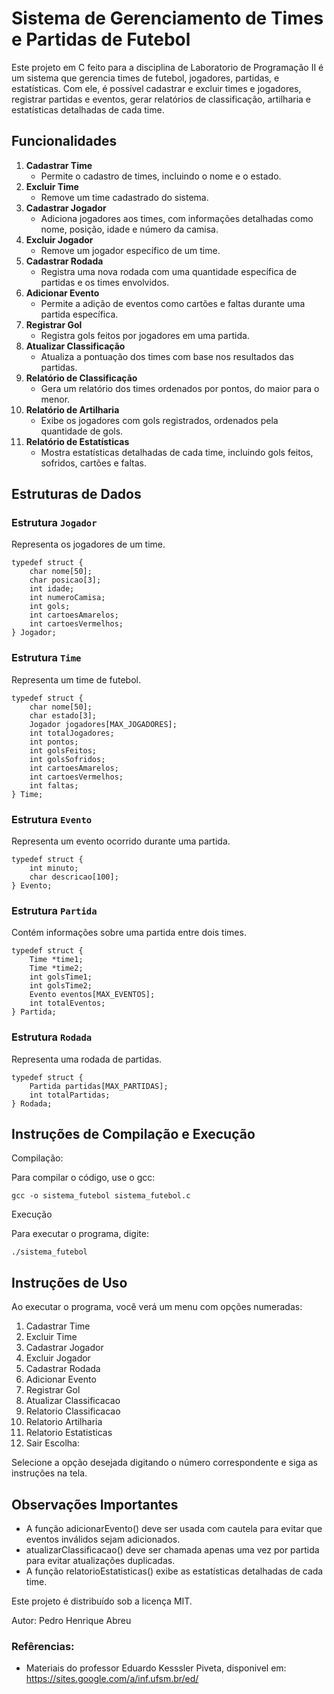 # Sistema de Gerenciamento de Times e Partidas de Futebol

Este projeto em C feito para a disciplina de Laboratorio de Programação II é um sistema que gerencia times de futebol, jogadores, partidas, e estatísticas. Com ele, é possível cadastrar e excluir times e jogadores, registrar partidas e eventos, gerar relatórios de classificação, artilharia e estatísticas detalhadas de cada time.

## Funcionalidades

1. **Cadastrar Time**
   - Permite o cadastro de times, incluindo o nome e o estado.
2. **Excluir Time**
   - Remove um time cadastrado do sistema.
3. **Cadastrar Jogador**
   - Adiciona jogadores aos times, com informações detalhadas como nome, posição, idade e número da camisa.
4. **Excluir Jogador**
   - Remove um jogador específico de um time.
5. **Cadastrar Rodada**
   - Registra uma nova rodada com uma quantidade específica de partidas e os times envolvidos.
6. **Adicionar Evento**
   - Permite a adição de eventos como cartões e faltas durante uma partida específica.
7. **Registrar Gol**
   - Registra gols feitos por jogadores em uma partida.
8. **Atualizar Classificação**
   - Atualiza a pontuação dos times com base nos resultados das partidas.
9. **Relatório de Classificação**
   - Gera um relatório dos times ordenados por pontos, do maior para o menor.
10. **Relatório de Artilharia**
    - Exibe os jogadores com gols registrados, ordenados pela quantidade de gols.
11. **Relatório de Estatísticas**
    - Mostra estatísticas detalhadas de cada time, incluindo gols feitos, sofridos, cartões e faltas.

## Estruturas de Dados

### Estrutura `Jogador`
Representa os jogadores de um time.
```
typedef struct {
    char nome[50];
    char posicao[3];
    int idade;
    int numeroCamisa;
    int gols;
    int cartoesAmarelos;
    int cartoesVermelhos;
} Jogador;
```
### Estrutura `Time`

Representa um time de futebol.
```
typedef struct {
    char nome[50];
    char estado[3];
    Jogador jogadores[MAX_JOGADORES];
    int totalJogadores;
    int pontos;
    int golsFeitos;
    int golsSofridos;
    int cartoesAmarelos;
    int cartoesVermelhos;
    int faltas;
} Time;
```
### Estrutura `Evento`

Representa um evento ocorrido durante uma partida.
```
typedef struct {
    int minuto;
    char descricao[100];
} Evento;
```

### Estrutura `Partida`

Contém informações sobre uma partida entre dois times.
```
typedef struct {
    Time *time1;
    Time *time2;
    int golsTime1;
    int golsTime2;
    Evento eventos[MAX_EVENTOS];
    int totalEventos;
} Partida;
```
### Estrutura `Rodada`

Representa uma rodada de partidas.
```
typedef struct {
    Partida partidas[MAX_PARTIDAS];
    int totalPartidas;
} Rodada;
```

## Instruções de Compilação e Execução
Compilação:

Para compilar o código, use o gcc:

`gcc -o sistema_futebol sistema_futebol.c`

Execução

Para executar o programa, digite:

`./sistema_futebol`

## Instruções de Uso

Ao executar o programa, você verá um menu com opções numeradas:

1. Cadastrar Time
2. Excluir Time
3. Cadastrar Jogador
4. Excluir Jogador
5. Cadastrar Rodada
6. Adicionar Evento
7. Registrar Gol
8. Atualizar Classificacao
9. Relatorio Classificacao
10. Relatorio Artilharia
11. Relatorio Estatisticas
0. Sair
Escolha: 

Selecione a opção desejada digitando o número correspondente e siga as instruções na tela.

## Observações Importantes

- A função adicionarEvento() deve ser usada com cautela para evitar que eventos inválidos sejam adicionados.
- atualizarClassificacao() deve ser chamada apenas uma vez por partida para evitar atualizações duplicadas.
- A função relatorioEstatisticas() exibe as estatísticas detalhadas de cada time.

Este projeto é distribuído sob a licença MIT.

Autor: Pedro Henrique Abreu


### Refêrencias:
- Materiais do professor Eduardo Kesssler Piveta, disponivel em: https://sites.google.com/a/inf.ufsm.br/ed/
